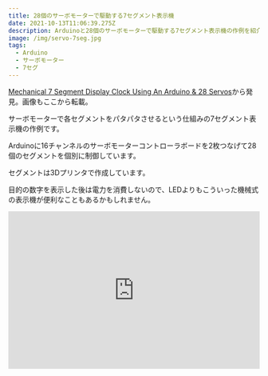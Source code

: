 ```yaml
---
title: 28個のサーボモーターで駆動する7セグメント表示機
date: 2021-10-13T11:06:39.275Z
description: Arduinoと28個のサーボモーターで駆動する7セグメント表示機の作例を紹介します。
image: /img/servo-7seg.jpg
tags:
  - Arduino
  - サーボモーター
  - 7セグ
---
```

[Mechanical 7 Segment Display Clock Using An Arduino & 28 Servos](https://www.the-diy-life.com/mechanical-7-segment-display-clock-using-an-arduino-28-servos/)から発見。画像もここから転載。

サーボモーターで各セグメントをパタパタさせるという仕組みの7セグメント表示機の作例です。

Arduinoに16チャンネルのサーボモーターコントローラボードを2枚つなげて28個のセグメントを個別に制御しています。

セグメントは3Dプリンタで作成しています。

目的の数字を表示した後は電力を消費しないので、LEDよりもこういった機械式の表示機が便利なこともあるかもしれません。

<iframe width="100%" height="315" src="https://www.youtube.com/embed/SKNxyh06X1c" title="YouTube video player" frameborder="0" allow="accelerometer; autoplay; clipboard-write; encrypted-media; gyroscope; picture-in-picture" allowfullscreen></iframe>
